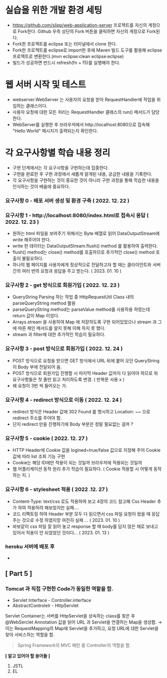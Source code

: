 # 실습을 위한 개발 환경 세팅
* https://github.com/slipp/web-application-server 프로젝트를 자신의 계정으로 Fork한다. Github 우측 상단의 Fork 버튼을 클릭하면 자신의 계정으로 Fork된다.
* Fork한 프로젝트를 eclipse 또는 터미널에서 clone 한다.
* Fork한 프로젝트를 eclipse로 import한 후에 Maven 빌드 도구를 활용해 eclipse 프로젝트로 변환한다.(mvn eclipse:clean eclipse:eclipse)
* 빌드가 성공하면 반드시 refresh(fn + f5)를 실행해야 한다.

# 웹 서버 시작 및 테스트
* webserver.WebServer 는 사용자의 요청을 받아 RequestHandler에 작업을 위임하는 클래스이다.
* 사용자 요청에 대한 모든 처리는 RequestHandler 클래스의 run() 메서드가 담당한다.
* WebServer를 실행한 후 브라우저에서 http://localhost:8080으로 접속해 "Hello World" 메시지가 출력되는지 확인한다.

# 각 요구사항별 학습 내용 정리
* 구현 단계에서는 각 요구사항을 구현하는데 집중한다. 
* 구현을 완료한 후 구현 과정에서 새롭게 알게된 내용, 궁금한 내용을 기록한다.
* 각 요구사항을 구현하는 것이 중요한 것이 아니라 구현 과정을 통해 학습한 내용을 인식하는 것이 배움에 중요하다. 



### 요구사항 0 - 배포 서버 생성 및 환경 구축 ( 2022. 12. 22 )

### 요구사항 1 - http://localhost:8080/index.html로 접속시 응답 ( 2022. 12. 23 )
* 원하는 html 파일을 보여주기 위해서는 Byte 배열로 읽어 DataOutputStream에 write 해주어야 한다.
* write 한 데이터는 DataOutputStream.flush() method 를 활용하여 출력한다.
* flush() method는 close() method를 호출하므로 추가적인 close() method 호출이 불필요하다.
* 하나의 웹 페이지를 사용자에게 정상적으로 전달하고자 할 때는 클라이언트와 서버 간의 여러 번의 요청과 응답을 주고 받는다. ( 2023. 01. 10 )

### 요구사항 2 - get 방식으로 회원가입 ( 2022. 12. 23 )
* QueryString Parsing 하는 작업 중 HttpRequestUtil Class 내의 parseQueryString method 활용
* parseQueryString method는 parseValue method를 사용하용 하였는데 return 값이 Map 이었다.
* Arrays.stream 을 사용하여 Map 에 저장하도록 구현 되어있었으나 stream 과 그에 따른 체인 메서드를 알지 못해 이해 하지 못 했다.
* stream 과 filter에 대한 추가적인 학습이 필요하다.

### 요구사항 3 - post 방식으로 회원가입 ( 2022. 12. 24 )
* POST 방식으로 요청을 받으면 GET 방식에서 URL 뒤에 붙어 오던 QueryString이 Body 부에 전달되어 옴.
* POST 방식으로 회원가입 진행할 시 마지막 Header 값까지 다 읽어야 하므로 위 요구사항들은 첫 줄만 읽고 처리하도록 변경. ( 반복문 사용 x )
* 왜 요청이 3번 씩 들어오는 가.

### 요구사항 4 - redirect 방식으로 이동 ( 2022. 12. 24 )
* redirect 방식은 Header 값에 302 Found 를 명시하고 Location: ~~ 으로 redirect 주소를 주어야 함.
* 단지 redirect 만을 진행하기에 Body 부분은 정말 필요없는 걸까 ?

### 요구사항 5 - cookie ( 2022. 12. 27 )
* HTTP Header에 Cookie 값을 logined=true/false 값으로 지정해 주어 Cookie 값에 따라 list 조회 기능 구현
* Cookie는 해당 ID에만 적용이 되는 것일까 브라우저에 적용되는 것일까
* 웹 어플리케이션 동작 원리 추가 학습이 필요하다. ( Cookie 적용할 시 어떻게 동작하는 지. )

### 요구사항 6 - stylesheet 적용 ( 2022 .12. 27 )
* Content-Type: text/css 로도 적용하여 보고 4장의 코드 참고해 Css Header 추가 하여 적용하려 해보았지만 실패....
* 코드 리팩토링 하여 Header 부분 모두 다 읽으면서 css 파일 요청이 왔을 때 응답 주는 것으로 수정 하였지망 여전히 실패 ... ( 2023. 01. 10 )
* 바보같이 css 파일 잘 읽어 놓고 response 할 때 body를 담지 않은 채로 보내고 있어서 적용이 안 되었었던 것이다... ( 2023. 01. 13 )

### heroku 서버에 배포 후
* 

## [ Part 5 ]

### Tomcat 과 직접 구현한 Code가 동일한 역할을 함.

 * Servlet Interface - Controller.interface
 * AbstractControlelr - HttpServlet
 
 
Servlet Container는 서버를 HttpServlet을 상속하는 class를 찾은 후 @WebSerclet Annotation 값을 읽어 URL 과 Servlet을 연결하는 Map을 생성함. &rarr; 이는 RequestMapping의 Map에 Servlet을 추가하고, 요청 URL에 대한 Servlet을 찾아 서비스하는 역할을 함.

> Spring Framework의 MVC 패턴 중 Controller의 역할을 함.


**[ 알고 있어야 할 용어들 ]**
1. JSTL
2. EL